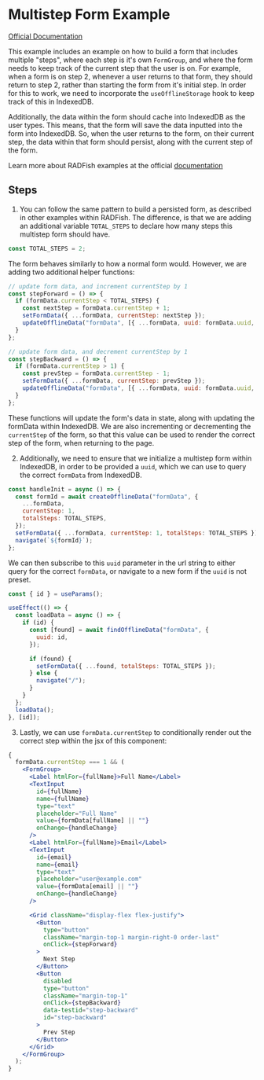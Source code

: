 # Multistep Form Example

[Official Documentation](https://nmfs-radfish.github.io/documentation/)

This example includes an example on how to build a form that includes multiple "steps", where each step is it's own `FormGroup`, and where the form needs to keep track of the current step that the user is on. For example, when a form is on step 2, whenever a user returns to that form, they should return to step 2, rather than starting the form from it's initial step. In order for this to work, we need to incorporate the `useOfflineStorage` hook to keep track of this in IndexedDB.

Additionally, the data within the form should cache into IndexedDB as the user types. This means, that the form will save the data inputted into the form into IndexedDB. So, when the user returns to the form, on their current step, the data within that form should persist, along with the current step of the form.

Learn more about RADFish examples at the official [documentation](https://nmfs-radfish.github.io/documentation/docs/examples/templates_examples)

## Steps

1. You can follow the same pattern to build a persisted form, as described in other examples within RADFish. The difference, is that we are adding an additional variable `TOTAL_STEPS` to declare how many steps this multistep form should have.

```jsx
const TOTAL_STEPS = 2;
```

The form behaves similarly to how a normal form would. However, we are adding two additional helper functions:

```jsx
// update form data, and increment currentStep by 1
const stepForward = () => {
  if (formData.currentStep < TOTAL_STEPS) {
    const nextStep = formData.currentStep + 1;
    setFormData({ ...formData, currentStep: nextStep });
    updateOfflineData("formData", [{ ...formData, uuid: formData.uuid, currentStep: nextStep }]);
  }
};

// update form data, and decrement currentStep by 1
const stepBackward = () => {
  if (formData.currentStep > 1) {
    const prevStep = formData.currentStep - 1;
    setFormData({ ...formData, currentStep: prevStep });
    updateOfflineData("formData", [{ ...formData, uuid: formData.uuid, currentStep: prevStep }]);
  }
};
```

These functions will update the form's data in state, along with updating the formData within IndexedDB. We are also incrementing or decrementing the `currentStep` of the form, so that this value can be used to render the correct step of the form, when returning to the page.

2. Additionally, we need to ensure that we initialize a multistep form within IndexedDB, in order to be provided a `uuid`, which we can use to query the correct `formData` from IndexedDB.

```jsx
const handleInit = async () => {
  const formId = await createOfflineData("formData", {
    ...formData,
    currentStep: 1,
    totalSteps: TOTAL_STEPS,
  });
  setFormData({ ...formData, currentStep: 1, totalSteps: TOTAL_STEPS });
  navigate(`${formId}`);
};
```

We can then subscribe to this `uuid` parameter in the url string to either query for the correct `formData`, or navigate to a new form if the `uuid` is not preset.

```jsx
const { id } = useParams();

useEffect(() => {
  const loadData = async () => {
    if (id) {
      const [found] = await findOfflineData("formData", {
        uuid: id,
      });

      if (found) {
        setFormData({ ...found, totalSteps: TOTAL_STEPS });
      } else {
        navigate("/");
      }
    }
  };
  loadData();
}, [id]);
```

3. Lastly, we can use `formData.currentStep` to conditionally render out the correct step within the jsx of this component:

```jsx
{
  formData.currentStep === 1 && (
    <FormGroup>
      <Label htmlFor={fullName}>Full Name</Label>
      <TextInput
        id={fullName}
        name={fullName}
        type="text"
        placeholder="Full Name"
        value={formData[fullName] || ""}
        onChange={handleChange}
      />
      <Label htmlFor={fullName}>Email</Label>
      <TextInput
        id={email}
        name={email}
        type="text"
        placeholder="user@example.com"
        value={formData[email] || ""}
        onChange={handleChange}
      />

      <Grid className="display-flex flex-justify">
        <Button
          type="button"
          className="margin-top-1 margin-right-0 order-last"
          onClick={stepForward}
        >
          Next Step
        </Button>
        <Button
          disabled
          type="button"
          className="margin-top-1"
          onClick={stepBackward}
          data-testid="step-backward"
          id="step-backward"
        >
          Prev Step
        </Button>
      </Grid>
    </FormGroup>
  );
}
```
